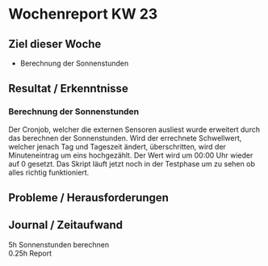 # Wochenreport KW 23

## Ziel dieser Woche
* Berechnung der Sonnenstunden

## Resultat / Erkenntnisse
### Berechnung der Sonnenstunden

Der Cronjob, welcher die externen Sensoren ausliest wurde erweitert durch das berechnen der Sonnenstunden. Wird der errechnete Schwellwert, welcher jenach Tag und Tageszeit ändert, überschritten, wird der Minuteneintrag um eins hochgezählt. Der Wert wird um 00:00 Uhr wieder auf 0 gesetzt. Das Skript läuft jetzt noch in der Testphase um zu sehen ob alles richtig funktioniert.

## Probleme / Herausforderungen

## Journal / Zeitaufwand
5h Sonnenstunden berechnen  
0.25h Report
